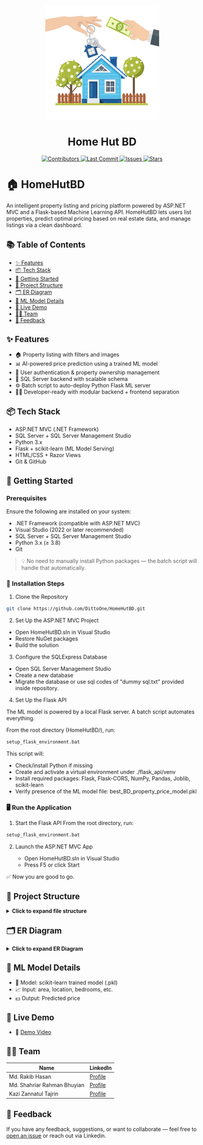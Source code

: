 <div align="center">
  <img src="HomeHutBD/wwwroot/images/background.jpg" alt="acr-logo" width="300" />
  <h1><strong>Home Hut BD</strong></h1>

  <p>
    <a href="https://github.com/DittoOne/HomeHutBD/graphs/contributors">
    <img src="https://img.shields.io/github/contributors/DittoOne/HomeHutBD" alt="Contributors" />
    </a>
    <a href="https://github.com/DittoOne/HomeHutBD/commits/main">
    <img src="https://img.shields.io/github/last-commit/DittoOne/HomeHutBD" alt="Last Commit" />
    </a>
    <a href="https://github.com/DittoOne/HomeHutBD/issues">
    <img src="https://img.shields.io/github/issues/DittoOne/HomeHutBD" alt="Issues" />
    </a>
    <a href="https://github.com/DittoOne/HomeHutBD/stargazers">
    <img src="https://img.shields.io/github/stars/DittoOne/HomeHutBD" alt="Stars" />
    </a>
  </p>

</div>
  
# 🏠 HomeHutBD

An intelligent property listing and pricing platform powered by ASP.NET MVC and a Flask-based Machine Learning API. HomeHutBD lets users list properties, predict optimal pricing based on real estate data, and manage listings via a clean dashboard.


## 📚 Table of Contents

* [✨ Features](#-features)
* [📦 Tech Stack](#-tech-stack)
* [🚀 Getting Started](#-getting-started)
* [📁 Project Structure](#-project-structure)
* [🗂️ ER Diagram](#er-diagram)
* [🤖 ML Model Details](#-ml-model-details)
* [🎥 Live Demo](#-live-demo)
* [👨‍💻 Team](#-team)
* [💬 Feedback](#-feedback)


## ✨ Features

* 🏠 Property listing with filters and images
* 📊 AI-powered price prediction using a trained ML model
* 🔐 User authentication & property ownership management
* 💾 SQL Server backend with scalable schema
* ⚙️ Batch script to auto-deploy Python Flask ML server
* 👨‍💻 Developer-ready with modular backend + frontend separation

## 📦 Tech Stack

* ASP.NET MVC (.NET Framework)
* SQL Server + SQL Server Management Studio
* Python 3.x
* Flask + scikit-learn (ML Model Serving)
* HTML/CSS + Razor Views
* Git & GitHub


## 🚀 Getting Started

### Prerequisites

Ensure the following are installed on your system:

* .NET Framework (compatible with ASP.NET MVC)
* Visual Studio (2022 or later recommended)
* SQL Server + SQL Server Management Studio
* Python 3.x (≥ 3.8)
* Git

> 💡 No need to manually install Python packages — the batch script will handle that automatically.



### 🔧 Installation Steps

1. Clone the Repository

```bash
git clone https://github.com/DittoOne/HomeHutBD.git
```

2. Set Up the ASP.NET MVC Project

* Open HomeHutBD.sln in Visual Studio
* Restore NuGet packages
* Build the solution

3. Configure the SQLExpress Database

* Open SQL Server Management Studio
* Create a new database
* Migrate the database or use sql codes of "dummy sql.txt" provided inside repository.

4. Set Up the Flask API

The ML model is powered by a local Flask server. A batch script automates everything.

From the root directory (HomeHutBD/), run:

```bash
setup_flask_environment.bat
```

This script will:

* Check/install Python if missing
* Create and activate a virtual environment under ./flask\_api/venv
* Install required packages: Flask, Flask-CORS, NumPy, Pandas, Joblib, scikit-learn
* Verify presence of the ML model file: best\_BD\_property\_price\_model.pkl


### 🖥️ Run the Application

1. Start the Flask API
   From the root directory, run:

```bash
setup_flask_environment.bat
```

2. Launch the ASP.NET MVC App

   * Open HomeHutBD.sln in Visual Studio
   * Press F5 or click Start

✅ Now you are good to go.



## 📁 Project Structure

<details>
<summary><strong>Click to expand file structure</strong></summary>

```
HomeHutBD/
├── wwwroot/
├── Controllers/
│   ├── AccountController.cs
│   ├── ChatController.cs
│   ├── HomeController.cs
│   ├── PredictionController.cs
│   └── PropertiesController.cs
├── Data/
│   └── ApplicationDbContext.cs
├── flask_api/
│   ├── app.py
│   ├── best_BD_property_price_model.pkl
│   ├── requirements.txt
│   └── venv/
├── Helpers/
│   └── SessionHelper.cs
├── Migrations/
├── Models/
│   ├── Admin.cs
│   ├── Chats.cs
│   ├── ErrorViewModel.cs
│   ├── Properties.cs
│   ├── PropertyPredictionModel.cs
│   ├── Users.cs
│   └── VerificationRequests.cs
├── Services/
│   └── FlaskServiceManager.cs
├── ViewModels/
├── Views/
│   ├── Account/
│   ├── Chat/
│   ├── Home/
│   ├── prediction/
│   ├── Properties/
│   └── Shared/
├── appsettings.json
├── Program.cs
└── setup_flask_environment.bat
```

</details>


## 🗂️ ER Diagram

<details>
<summary><strong>Click to expand ER Diagram</strong></summary>

```mermaid
erDiagram
    Admin {
        INT AdminId PK
        NVARCHAR Email
        NVARCHAR Password
    }

    Users {
        INT UserId PK
        NVARCHAR Username
        NVARCHAR FirstName
        NVARCHAR LastName
        NVARCHAR PhoneNumber
        NVARCHAR Email
        NVARCHAR Password
        NVARCHAR ProfileImage
        DATETIME CreatedAt
    }

    VerificationRequests {
        INT VerificationRequestId PK
        INT UserId FK
        NVARCHAR NidNumber
        NVARCHAR VerificationStatus
        DATETIME RequestDate
        INT ApprovedBy FK
    }

    Properties {
        INT PropertyId PK
        INT UserId FK
        NVARCHAR Title
        INT AreaSqft
        NVARCHAR Address
        INT Bathrooms
        INT Bedrooms
        NVARCHAR Type
        NVARCHAR Purpose
        NVARCHAR ImageUrl
        NVARCHAR FloorPlan
        DATETIME LastUpdate
        DECIMAL Price
        INT Nid_Verification FK
    }

    Chats {
        INT ChatId PK
        INT SenderId FK
        INT ReceiverId FK
        INT PropertyId FK
        NVARCHAR Message
        DATETIME Timestamp
    }

    Users ||--o{ VerificationRequests : "requests"
    Admin ||--o{ VerificationRequests : "approves"
    Users ||--o{ Properties : "posts"
    VerificationRequests ||--o{ Properties : "verifies"
    Users ||--o{ Chats : "sends"
    Properties ||--o{ Chats : "discussed in"
```

</details>



## 🤖 ML Model Details

* 🧠 Model: scikit-learn trained model (.pkl)
* 📈 Input: area, location, bedrooms, etc.
* 💵 Output: Predicted price


## 🎥 Live Demo


* 🎦 [Demo Video](https://www.youtube.com/watch?v=your-demo-video)


## 👨‍💻 Team

| Name                        | LinkedIn                                                               |
| --------------------------- | ---------------------------------------------------------------------- |
| Md. Rakib Hasan             | [Profile](https://www.linkedin.com/in/afnanhasanrakib)                 |
| Md. Shahriar Rahman Bhuyian | [Profile](https://www.linkedin.com/in/shahriar-rahman-3893012a8/)      |
| Kazi Zannatul Tajrin        | [Profile](https://www.linkedin.com/in/kazi-zannatul-tajrin-76b835256/) |


## 💬 Feedback

If you have any feedback, suggestions, or want to collaborate — feel free to [open an issue](https://github.com/AfnanRakib/AUST-CODE-REALM/issues) or reach out via Linkedin.
